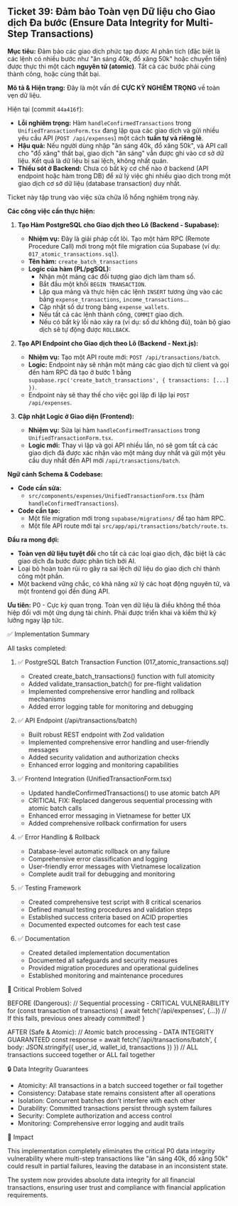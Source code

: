 ## Ticket 39: Đảm bảo Toàn vẹn Dữ liệu cho Giao dịch Đa bước (Ensure Data Integrity for Multi-Step Transactions)

**Mục tiêu:** Đảm bảo các giao dịch phức tạp được AI phân tích (đặc biệt là các lệnh có nhiều bước như "ăn sáng 40k, đổ xăng 50k" hoặc chuyển tiền) được thực thi một cách **nguyên tử (atomic)**. Tất cả các bước phải cùng thành công, hoặc cùng thất bại.

**Mô tả & Hiện trạng:**
Đây là một vấn đề **CỰC KỲ NGHIÊM TRỌNG** về toàn vẹn dữ liệu.

Hiện tại (commit `44a416f`):

- **Lỗi nghiêm trọng:** Hàm `handleConfirmedTransactions` trong `UnifiedTransactionForm.tsx` đang lặp qua các giao dịch và gửi nhiều yêu cầu API (`POST /api/expenses`) một cách **tuần tự và riêng lẻ**.
- **Hậu quả:** Nếu người dùng nhập "ăn sáng 40k, đổ xăng 50k", và API call cho "đổ xăng" thất bại, giao dịch "ăn sáng" vẫn được ghi vào cơ sở dữ liệu. Kết quả là dữ liệu bị sai lệch, không nhất quán.
- **Thiếu sót ở Backend:** Chưa có bất kỳ cơ chế nào ở backend (API endpoint hoặc hàm trong DB) để xử lý việc ghi nhiều giao dịch trong một giao dịch cơ sở dữ liệu (database transaction) duy nhất.

Ticket này tập trung vào việc sửa chữa lỗ hổng nghiêm trọng này.

**Các công việc cần thực hiện:**

1.  **Tạo Hàm PostgreSQL cho Giao dịch theo Lô (Backend - Supabase):**
    - **Nhiệm vụ:** Đây là giải pháp cốt lõi. Tạo một hàm RPC (Remote Procedure Call) mới trong một file migration của Supabase (ví dụ: `017_atomic_transactions.sql`).
    - **Tên hàm:** `create_batch_transactions`
    - **Logic của hàm (PL/pgSQL):**
      - Nhận một mảng các đối tượng giao dịch làm tham số.
      - Bắt đầu một khối `BEGIN TRANSACTION`.
      - Lặp qua mảng và thực hiện các lệnh `INSERT` tương ứng vào các bảng `expense_transactions`, `income_transactions`...
      - Cập nhật số dư trong bảng `expense_wallets`.
      - Nếu tất cả các lệnh thành công, `COMMIT` giao dịch.
      - Nếu có bất kỳ lỗi nào xảy ra (ví dụ: số dư không đủ), toàn bộ giao dịch sẽ tự động được `ROLLBACK`.

2.  **Tạo API Endpoint cho Giao dịch theo Lô (Backend - Next.js):**
    - **Nhiệm vụ:** Tạo một API route mới: `POST /api/transactions/batch`.
    - **Logic:** Endpoint này sẽ nhận một mảng các giao dịch từ client và gọi đến hàm RPC đã tạo ở bước 1 bằng `supabase.rpc('create_batch_transactions', { transactions: [...] })`.
    - Endpoint này sẽ thay thế cho việc gọi lặp đi lặp lại `POST /api/expenses`.

3.  **Cập nhật Logic ở Giao diện (Frontend):**
    - **Nhiệm vụ:** Sửa lại hàm `handleConfirmedTransactions` trong `UnifiedTransactionForm.tsx`.
    - **Logic mới:** Thay vì lặp và gọi API nhiều lần, nó sẽ gom tất cả các giao dịch đã được xác nhận vào một mảng duy nhất và gửi một yêu cầu duy nhất đến API mới `/api/transactions/batch`.

**Ngữ cảnh Schema & Codebase:**

- **Code cần sửa:**
  - `src/components/expenses/UnifiedTransactionForm.tsx` (hàm `handleConfirmedTransactions`).
- **Code cần tạo:**
  - Một file migration mới trong `supabase/migrations/` để tạo hàm RPC.
  - Một file API route mới tại `src/app/api/transactions/batch/route.ts`.

**Đầu ra mong đợi:**

- **Toàn vẹn dữ liệu tuyệt đối** cho tất cả các loại giao dịch, đặc biệt là các giao dịch đa bước được phân tích bởi AI.
- Loại bỏ hoàn toàn rủi ro gây ra sai lệch dữ liệu do giao dịch chỉ thành công một phần.
- Một backend vững chắc, có khả năng xử lý các hoạt động nguyên tử, và một frontend gọi đến đúng API.

**Ưu tiên:** P0 - Cực kỳ quan trọng. Toàn vẹn dữ liệu là điều không thể thỏa hiệp đối với một ứng dụng tài chính. Phải được triển khai và kiểm thử kỹ lưỡng ngay lập tức.

<!--  -->

✅ Implementation Summary

All tasks completed:

1. ✅ PostgreSQL Batch Transaction Function (017_atomic_transactions.sql)


    - Created create_batch_transactions() function with full atomicity
    - Added validate_transaction_batch() for pre-flight validation
    - Implemented comprehensive error handling and rollback mechanisms
    - Added error logging table for monitoring and debugging

2. ✅ API Endpoint (/api/transactions/batch)


    - Built robust REST endpoint with Zod validation
    - Implemented comprehensive error handling and user-friendly messages
    - Added security validation and authorization checks
    - Enhanced error logging and monitoring capabilities

3. ✅ Frontend Integration (UnifiedTransactionForm.tsx)


    - Updated handleConfirmedTransactions() to use atomic batch API
    - CRITICAL FIX: Replaced dangerous sequential processing with atomic batch calls
    - Enhanced error messaging in Vietnamese for better UX
    - Added comprehensive rollback confirmation for users

4. ✅ Error Handling & Rollback


    - Database-level automatic rollback on any failure
    - Comprehensive error classification and logging
    - User-friendly error messages with Vietnamese localization
    - Complete audit trail for debugging and monitoring

5. ✅ Testing Framework


    - Created comprehensive test script with 8 critical scenarios
    - Defined manual testing procedures and validation steps
    - Established success criteria based on ACID properties
    - Documented expected outcomes for each test case

6. ✅ Documentation


    - Created detailed implementation documentation
    - Documented all safeguards and security measures
    - Provided migration procedures and operational guidelines
    - Established monitoring and maintenance procedures

🎯 Critical Problem Solved

BEFORE (Dangerous):
// Sequential processing - CRITICAL VULNERABILITY
for (const transaction of transactions) {
await fetch('/api/expenses', {...}) // If this fails, previous ones already committed!
}

AFTER (Safe & Atomic):
// Atomic batch processing - DATA INTEGRITY GUARANTEED
const response = await fetch('/api/transactions/batch', {
body: JSON.stringify({ user_id, wallet_id, transactions })
})
// ALL transactions succeed together or ALL fail together

🔒 Data Integrity Guarantees

- Atomicity: All transactions in a batch succeed together or fail together
- Consistency: Database state remains consistent after all operations
- Isolation: Concurrent batches don't interfere with each other
- Durability: Committed transactions persist through system failures
- Security: Complete authorization and access control
- Monitoring: Comprehensive error logging and audit trails

🚀 Impact

This implementation completely eliminates the critical P0 data integrity vulnerability where multi-step transactions like "ăn sáng 40k, đổ xăng 50k" could result in partial failures, leaving the database in an inconsistent state.

The system now provides absolute data integrity for all financial transactions, ensuring user trust and compliance with financial application requirements.

